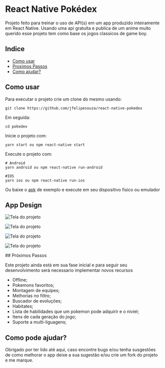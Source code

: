 # React Native Pokédex

Projeto feito para treinar o uso de API(s) em um app produzido inteiramente em React Native. Usando uma api gratuita e publica de um anime muito querido esse projeto tem como base os jogos classicos de game boy.

## Indice

- <a href='#use'>Como usar</a>
- <a href='#next'> Proximos Passos</a>
- <a href='#help'> Como ajudar?</a>

<div id='use' >

## Como usar

Para executar o projeto crie um clone do mesmo usando:

```
git clone https://github.com/jfelipesouza/react-native-pokedex
```

Em seguida:

```
cd pokedex
```

Inicie o projeto com:

```
yarn start ou npm react-native start
```

Execute o projeto com:

```
# Android
yarn android ou npm react-native run-android

#IOS
yarn ios ou npm react-native run-ios
```
Ou baixe o <a href='https://github.com/jfelipesouza/react-native-task-manager/blob/main/example/apk/app-arm64-v8a-release.apk?raw=true'>apk</a> de exemplo e execute em seu dispositivo fisico ou emulador


</div>

## App Design

![Tela do projeto](/example/image1.png "Tela de entrada")

![Tela do projeto](/example/image2.png "Tela principal")

![Tela do projeto](/example/image3.png "Descrição e informações do pokemon")


![Tela do projeto](/example/image4.png "Descrição e informações do pokemon")


<div id='next'>
## Próximos Passos

Este projeto ainda está em sua fase inicial e para seguir seu desenvolvimento será necessario implementar novos recursos

- Offline;
- Pokemons favoritos;
- Montagem de equipes;
- Melhorias no filtro;
- Buscador de evoluções;
- Habitates;
- Lista de habilidades que um pokemon pode adquirir e o niviel;
- Itens de cada geração do jogo;
- Suporte a multi-liguagens;

</div>

<div id='help'>

## Como pode ajudar?

Obrigado por ter lido até aqui, caso encontre bugs e/ou tenha susgestões de como melhorar o app deixe a sua sugestão e/ou crie um fork do projeto e me marque.

</div>
